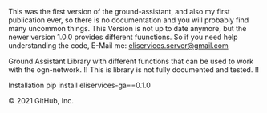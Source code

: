 This was the first version of the ground-assistant, and also my first publication ever, so there is no documentation and you will probably find many uncommon things.
This Version is not up to date anymore, but the newer version 1.0.0 provides different fuunctions. 
So if you need help understanding the code, E-Mail me: eliservices.server@gmail.com

Ground Assistant Library with different functions that can be used to work with the ogn-network. 
!! This is library is not fully documented and tested. !!

Installation pip install eliservices-ga==0.1.0

© 2021 GitHub, Inc.
